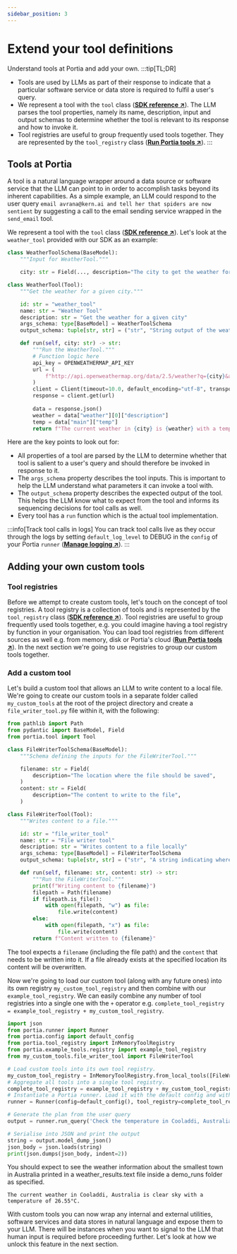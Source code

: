 ```yaml
---
sidebar_position: 3
---
```


# Extend your tool definitions 
Understand tools at Portia and add your own.
:::tip[TL;DR]
- Tools are used by LLMs as part of their response to indicate that a particular software service or data store is required to fulfil a user's query.
- We represent a tool with the `tool` class (<a href="/SDK/portia/tool" target="_blank">**SDK reference ↗**</a>). The LLM parses the tool properties, namely its name, description, input and output schemas to determine whether the tool is relevant to its response and how to invoke it.
- Tool registries are useful to group frequently used tools together. They are represented by the `tool_registry` class (<a href="/SDK/portia/tool_registry" target="_blank">**Run Portia tools ↗**</a>).
:::

## Tools at Portia
A tool is a natural language wrapper around a data source or software service that the LLM can point to in order to accomplish tasks beyond its inherent capabilities. As a simple example, an LLM could respond to the user query `email avrana@kern.ai and tell her that spiders are now sentient` by suggesting a call to the email sending service wrapped in the `send_email` tool.

We represent a tool with the `tool` class (<a href="/SDK/portia/tool" target="_blank">**SDK reference ↗**</a>). Let's look at the `weather_tool` provided with our SDK as an example:
```python weather_tool.py
class WeatherToolSchema(BaseModel):
    """Input for WeatherTool."""

    city: str = Field(..., description="The city to get the weather for")

class WeatherTool(Tool):
    """Get the weather for a given city."""

    id: str = "weather_tool"
    name: str = "Weather Tool"
    description: str = "Get the weather for a given city"
    args_schema: type[BaseModel] = WeatherToolSchema
    output_schema: tuple[str, str] = ("str", "String output of the weather with temp and city")

    def run(self, city: str) -> str:
        """Run the WeatherTool."""
        # Function logic here
        api_key = OPENWEATHERMAP_API_KEY
        url = (
            f"http://api.openweathermap.org/data/2.5/weather?q={city}&appid={api_key}&units=metric"
        )
        client = Client(timeout=10.0, default_encoding="utf-8", transport=HTTPTransport(retries=3))
        response = client.get(url)
        
        data = response.json()
        weather = data["weather"][0]["description"]
        temp = data["main"]["temp"]
        return f"The current weather in {city} is {weather} with a temperature of {temp}°C."

```
Here are the key points to look out for:
- All properties of a tool are parsed by the LLM to determine whether that tool is salient to a user's query and should therefore be invoked in response to it.
- The `args_schema` property describes the tool inputs. This is important to help the LLM understand what parameters it can invoke a tool with.
- The `output_schema` property describes the expected output of the tool. This helps the LLM know what to expect from the tool and informs its sequencing decisions for tool calls as well.
- Every tool has a `run` function which is the actual tool implementation.

:::info[Track tool calls in logs]
You can track tool calls live as they occur through the logs by setting `default_log_level` to DEBUG in the `config` of your Portia `runner` (<a href="/product/Plan%20and%20run%20workflows/Manage%20config%20options#manage-logging)" target="_blank">**Manage logging ↗**</a>).
:::

## Adding your own custom tools

### Tool registries
Before we attempt to create custom tools, let's touch on the concept of tool registries. A tool registry is a collection of tools and is represented by the `tool_registry` class (<a href="/product/Use%20Portia%20tools%20and%20workflow%20service/Run%20Portia%20tools" target="_blank">**SDK reference ↗**</a>). Tool registries are useful to group frequently used tools together, e.g. you could imagine having a tool registry by function in your organisation. You can load tool registries from different sources as well e.g. from memory, disk or Portia's cloud (<a href="/SDK/portia/tool_registry" target="_blank">**Run Portia tools ↗**</a>). In the next section we're going to use registries to group our custom tools together.

### Add a custom tool
Let's build a custom tool that allows an LLM to write content to a local file. We're going to create our custom tools in a separate folder called `my_custom_tools` at the root of the project directory and create a `file_writer_tool.py` file within it, with the following:
```python title="file_writer_tool.py"
from pathlib import Path
from pydantic import BaseModel, Field
from portia.tool import Tool

class FileWriterToolSchema(BaseModel):
    """Schema defining the inputs for the FileWriterTool."""

    filename: str = Field(
        description="The location where the file should be saved",
    )
    content: str = Field(
        description="The content to write to the file",
    )

class FileWriterTool(Tool):
    """Writes content to a file."""

    id: str = "file_writer_tool"
    name: str = "File writer tool"
    description: str = "Writes content to a file locally"
    args_schema: type[BaseModel] = FileWriterToolSchema
    output_schema: tuple[str, str] = ("str", "A string indicating where the content was written to")

    def run(self, filename: str, content: str) -> str:
        """Run the FileWriterTool."""
        print(f"Writing content to {filename}")
        filepath = Path(filename)
        if filepath.is_file():
            with open(filepath, "w") as file:
                file.write(content)
        else:
            with open(filepath, "x") as file:
                file.write(content)
        return f"Content written to {filename}"
```

The tool expects a `filename` (including the file path) and the `content` that needs to be written into it. If a file already exists at the specified location its content will be overwritten.

Now we're going to load our custom tool (along with any future ones) into its own registry `my_custom_tool_registry` and then combine with our `example_tool_registry`. We can easily combine any number of tool registries into a single one with the `+` operator e.g. `complete_tool_registry = example_tool_registry + my_custom_tool_registry`.
```python title="main.py"
import json
from portia.runner import Runner
from portia.config import default_config
from portia.tool_registry import InMemoryToolRegistry
from portia.example_tools.registry import example_tool_registry
from my_custom_tools.file_writer_tool import FileWriterTool

# Load custom tools into its own tool registry.
my_custom_tool_registry = InMemoryToolRegistry.from_local_tools([FileWriterTool()])
# Aggregate all tools into a single tool registry.
complete_tool_registry = example_tool_registry + my_custom_tool_registry
# Instantiate a Portia runner. Load it with the default config and with the tools above
runner = Runner(config=default_config(), tool_registry=complete_tool_registry)

# Generate the plan from the user query
output = runner.run_query('Check the temperature in Cooladdi, Australia and write the result to "demo_runs/weather_result.txt"')

# Serialise into JSON and print the output
string = output.model_dump_json()
json_body = json.loads(string)
print(json.dumps(json_body, indent=2))
```
You should expect to see the weather information about the smallest town in Australia printed in a weather_results.text file inside a demo_runs folder as specified.
```text title="demo runs > weather_results.txt"
The current weather in Cooladdi, Australia is clear sky with a temperature of 26.55°C.
```

With custom tools you can now wrap any internal and external utilities, software services and data stores in natural language and expose them to your LLM. There will be instances when you want to signal to the LLM that human input is required before proceeding further. Let's look at how we unlock this feature in the next section.